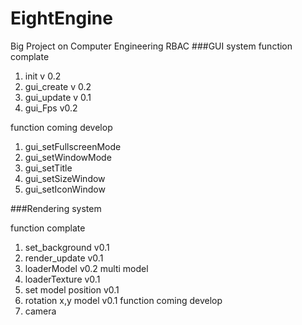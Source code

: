 # EightEngine
Big Project on Computer Engineering RBAC
###GUI system
function complate
1. init v 0.2
2. gui_create v 0.2
3. gui_update v 0.1
4. gui_Fps v0.2

function coming develop
1. gui_setFullscreenMode
2. gui_setWindowMode
3. gui_setTitle
4. gui_setSizeWindow
5. gui_setIconWindow

###Rendering system

function complate
1. set_background v0.1
2. render_update v0.1
3. loaderModel v0.2 multi model
4. loaderTexture v0.1
5. set model position v0.1
6. rotation x,y model v0.1
function coming develop
4. camera 



